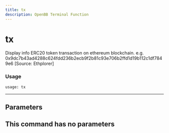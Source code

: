 ```yaml
---
title: tx
description: OpenBB Terminal Function
---
```


# tx

Display info ERC20 token transaction on ethereum blockchain. e.g. 0x9dc7b43ad4288c624fdd236b2ecb9f2b81c93e706b2ffd1d19b112c1df7849e6 [Source: Ethplorer]
### Usage 
```python
usage: tx
```
---
## Parameters
This command has no parameters
---
